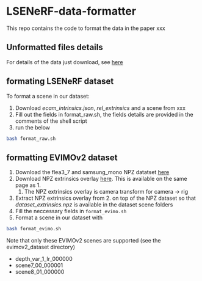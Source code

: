 # LSENeRF-data-formatter
This repo contains the code to format the data in the paper xxx

## Unformatted files details
For details of the data just download, see [here](docs/scene-details.md)

## formating LSENeRF dataset
To format a scene in our dataset:
1. Download *ecam_intrinsics.json*, *rel_extrinsics* and a scene from xxx
2. Fill out the fields in format_raw.sh, the fields details are provided in the comments of the shell script
3. run the below
```bash
bash format_raw.sh
```

## formatting EVIMOv2 dataset
1. Download the flea3_7 and samsung_mono NPZ datatset [here](https://better-flow.github.io/evimo/download_evimo_2.html)
2. Download NPZ extrinsics overlay [here](https://better-flow.github.io/evimo/npz_extrinsics.zip). This is available on the same page as 1.
   1. The NPZ extrinsics overlay is camera transform for camera -> rig
3. Extract NPZ extrinsics overlay from 2. on top of the NPZ dataset so that *dataset_extrinsics.npz* is available in the dataset scene folders
4. Fill the neccessary fields in `format_evimo.sh`
5. Format a scene in our dataset with
```bash
bash format_evimo.sh
```
Note that only these EVIMOv2 scenes are supported (see the evimov2_dataset directory)
- depth_var_1_lr_000000
- scene7_00_000001
- scene8_01_000000
